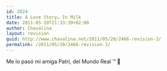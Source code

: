 ```yaml
---
id: 2824
title: A Love Story… In Milk
date: 2011-05-20T21:33:39+02:00
author: Chavalina
layout: revision
guid: http://www.chavalina.net/2011/05/20/2466-revision-3/
permalink: /2011/05/20/2466-revision-3/
---
```

Me lo pasó mi amiga Patri, del Mundo Real &#8482; 🙂